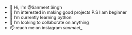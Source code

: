 - 👋 Hi, I’m @Sanmeet Singh
- 👀 I’m interested in making good projects P.S I am beginner 
- 🌱 I’m currently learning python
- 💞️ I’m looking to collaborate on anything
- 📫 reach me on instagram _sanmeet__

<!---
SAMdhanjal/SAMdhanjal is a ✨ special ✨ repository because its `README.md` (this file) appears on your GitHub profile.
You can click the Preview link to take a look at your changes.
--->
